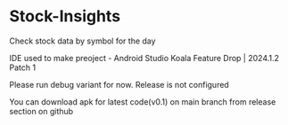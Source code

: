 # Stock-Insights
Check stock data by symbol for the day

IDE used to make preoject - Android Studio Koala Feature Drop | 2024.1.2 Patch 1

Please run debug variant for now. Release is not configured

You can download apk for latest code(v0.1) on main branch from release section on github

